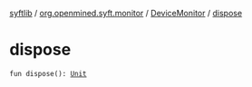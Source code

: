 [syftlib](../../index.md) / [org.openmined.syft.monitor](../index.md) / [DeviceMonitor](index.md) / [dispose](./dispose.md)

# dispose

`fun dispose(): `[`Unit`](https://kotlinlang.org/api/latest/jvm/stdlib/kotlin/-unit/index.html)